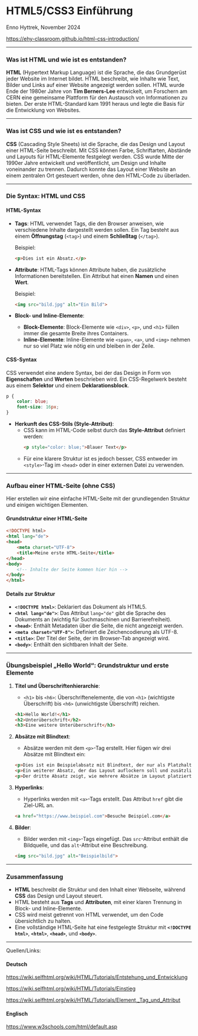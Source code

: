 # HTML5/CSS3 Einführung

Enno Hyttrek, November 2024

https://ehy-classroom.github.io/html-css-introduction/

---

### Was ist HTML und wie ist es entstanden?

**HTML** (Hypertext Markup Language) ist die Sprache, die das Grundgerüst jeder Website im Internet bildet. HTML beschreibt, wie Inhalte wie Text, Bilder und Links auf einer Website angezeigt werden sollen. HTML wurde Ende der 1980er Jahre von **Tim Berners-Lee** entwickelt, um Forschern am CERN eine gemeinsame Plattform für den Austausch von Informationen zu bieten. Der erste HTML-Standard kam 1991 heraus und legte die Basis für die Entwicklung von Websites.

---

### Was ist CSS und wie ist es entstanden?

**CSS** (Cascading Style Sheets) ist die Sprache, die das Design und Layout einer HTML-Seite beschreibt. Mit CSS können Farbe, Schriftarten, Abstände und Layouts für HTML-Elemente festgelegt werden. CSS wurde Mitte der 1990er Jahre entwickelt und veröffentlicht, um Design und Inhalte voneinander zu trennen. Dadurch konnte das Layout einer Website an einem zentralen Ort gesteuert werden, ohne den HTML-Code zu überladen.

---

### Die Syntax: HTML und CSS

#### HTML-Syntax

- **Tags**: HTML verwendet Tags, die den Browser anweisen, wie verschiedene Inhalte dargestellt werden sollen. Ein Tag besteht aus einem **Öffnungstag** (`<tag>`) und einem **Schließtag** (`</tag>`).
  
  Beispiel:
  ```html
  <p>Dies ist ein Absatz.</p>
  ```

- **Attribute**: HTML-Tags können Attribute haben, die zusätzliche Informationen bereitstellen. Ein Attribut hat einen **Namen** und einen **Wert**.

  Beispiel:
  ```html
  <img src="bild.jpg" alt="Ein Bild">
  ```

- **Block- und Inline-Elemente**:
  - **Block-Elemente**: Block-Elemente wie `<div>`, `<p>`, und `<h1>` füllen immer die gesamte Breite ihres Containers.
  - **Inline-Elemente**: Inline-Elemente wie `<span>`, `<a>`, und `<img>` nehmen nur so viel Platz wie nötig ein und bleiben in der Zeile.

#### CSS-Syntax

CSS verwendet eine andere Syntax, bei der das Design in Form von **Eigenschaften** und **Werten** beschrieben wird. Ein CSS-Regelwerk besteht aus einem **Selektor** und einem **Deklarationsblock**.

```css
p {
    color: blue;
    font-size: 16px;
}
```

- **Herkunft des CSS-Stils (Style-Attribut)**:
  - CSS kann im HTML-Code selbst durch das **Style-Attribut** definiert werden:
    ```html
    <p style="color: blue;">Blauer Text</p>
    ```
  - Für eine klarere Struktur ist es jedoch besser, CSS entweder im `<style>`-Tag im `<head>` oder in einer externen Datei zu verwenden.

---

### Aufbau einer HTML-Seite (ohne CSS)

Hier erstellen wir eine einfache HTML-Seite mit der grundlegenden Struktur und einigen wichtigen Elementen.

#### Grundstruktur einer HTML-Seite

```html
<!DOCTYPE html>
<html lang="de">
<head>
    <meta charset="UTF-8">
    <title>Meine erste HTML-Seite</title>
</head>
<body>
    <!-- Inhalte der Seite kommen hier hin -->
</body>
</html>
```

#### Details zur Struktur

- **`<!DOCTYPE html>`**: Deklariert das Dokument als HTML5.
- **`<html lang="de">`**: Das Attribut `lang="de"` gibt die Sprache des Dokuments an (wichtig für Suchmaschinen und Barrierefreiheit).
- **`<head>`**: Enthält Metadaten über die Seite, die nicht angezeigt werden.
- **`<meta charset="UTF-8">`**: Definiert die Zeichencodierung als UTF-8.
- **`<title>`**: Der Titel der Seite, der im Browser-Tab angezeigt wird.
- **`<body>`**: Enthält den sichtbaren Inhalt der Seite.

---

### Übungsbeispiel „Hello World“: Grundstruktur und erste Elemente

1. **Titel und Überschriftenhierarchie**:
   - `<h1>` bis `<h6>`: Überschriftenelemente, die von `<h1>` (wichtigste Überschrift) bis `<h6>` (unwichtigste Überschrift) reichen.

   ```html
   <h1>Hello World!</h1>
   <h2>Unterüberschrift</h2>
   <h3>Eine weitere Unterüberschrift</h3>
   ```

2. **Absätze mit Blindtext**:
   - Absätze werden mit dem `<p>`-Tag erstellt. Hier fügen wir drei Absätze mit Blindtext ein:

   ```html
   <p>Dies ist ein Beispielabsatz mit Blindtext, der nur als Platzhalter dient.</p>
   <p>Ein weiterer Absatz, der das Layout auflockern soll und zusätzlichen Platz belegt.</p>
   <p>Der dritte Absatz zeigt, wie mehrere Absätze im Layout platziert werden können.</p>
   ```

3. **Hyperlinks**:
   - Hyperlinks werden mit `<a>`-Tags erstellt. Das Attribut `href` gibt die Ziel-URL an.

   ```html
   <a href="https://www.beispiel.com">Besuche Beispiel.com</a>
   ```

4. **Bilder**:
   - Bilder werden mit `<img>`-Tags eingefügt. Das `src`-Attribut enthält die Bildquelle, und das `alt`-Attribut eine Beschreibung.

   ```html
   <img src="bild.jpg" alt="Beispielbild">
   ```

---

### Zusammenfassung

- **HTML** beschreibt die Struktur und den Inhalt einer Webseite, während **CSS** das Design und Layout steuert.
- HTML besteht aus **Tags** und **Attributen**, mit einer klaren Trennung in Block- und Inline-Elemente.
- CSS wird meist getrennt von HTML verwendet, um den Code übersichtlich zu halten.
- Eine vollständige HTML-Seite hat eine festgelegte Struktur mit **`<!DOCTYPE html>`**, **`<html>`**, **`<head>`**, und **`<body>`**.

---

Quellen/Links:

#### Deutsch

https://wiki.selfhtml.org/wiki/HTML/Tutorials/Entstehung_und_Entwicklung

https://wiki.selfhtml.org/wiki/HTML/Tutorials/Einstieg

https://wiki.selfhtml.org/wiki/HTML/Tutorials/Element,_Tag_und_Attribut

#### Englisch

https://www.w3schools.com/html/default.asp

